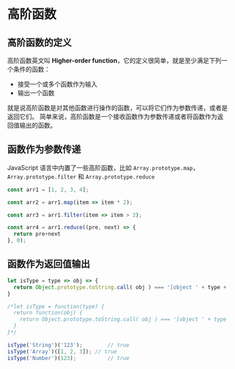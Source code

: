 <!--
 * @Author: tim
 * @Date: 2020-05-25 15:12:50
 * @LastEditors: tim
 * @LastEditTime: 2020-05-25 15:34:36
 * @Description: 
--> 

# 高阶函数

## 高阶函数的定义

高阶函数英文叫 **Higher-order function**，它的定义很简单，就是至少满足下列一个条件的函数：

* 接受一个或多个函数作为输入
* 输出一个函数

就是说高阶函数是对其他函数进行操作的函数，可以将它们作为参数传递，或者是返回它们。 简单来说，高阶函数是一个接收函数作为参数传递或者将函数作为返回值输出的函数。

## 函数作为参数传递
JavaScript 语言中内置了一些高阶函数，比如 `Array.prototype.map`，`Array.prototype.filter` 和 `Array.prototype.reduce`

``` js
const arr1 = [1, 2, 3, 4];

const arr2 = arr1.map(item => item * 2);

const arr3 = arr1.filter(item => item > 2);

const arr4 = arr1.reduce((pre, next) => {
  return pre+next
}, 0);
```

## 函数作为返回值输出

``` js
let isType = type => obj => {
  return Object.prototype.toString.call( obj ) === '[object ' + type + ']';
}

/*let isType = function(type) {
  return function(obj) {
    return Object.prototype.toString.call( obj ) === '[object ' + type + ']';
  }
}*/

isType('String')('123');		// true
isType('Array')([1, 2, 3]);	// true
isType('Number')(123);			// true
```